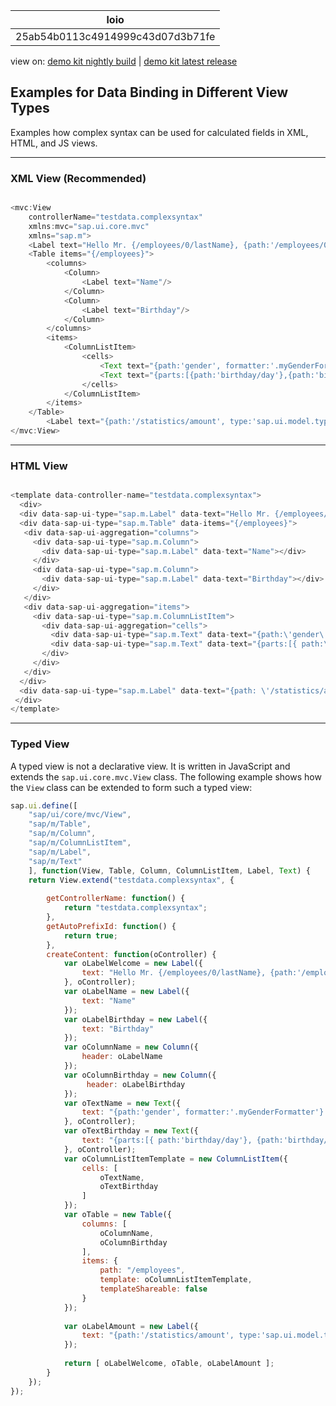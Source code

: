 <!-- loio25ab54b0113c4914999c43d07d3b71fe -->

| loio |
| -----|
| 25ab54b0113c4914999c43d07d3b71fe |

<div id="loio">

view on: [demo kit nightly build](https://sdk.openui5.org/nightly/#/topic/25ab54b0113c4914999c43d07d3b71fe) | [demo kit latest release](https://sdk.openui5.org/topic/25ab54b0113c4914999c43d07d3b71fe)</div>

## Examples for Data Binding in Different View Types

Examples how complex syntax can be used for calculated fields in XML, HTML, and JS views.

***

<a name="loio25ab54b0113c4914999c43d07d3b71fe__section_yqd_24p_rcb"/>

### XML View \(Recommended\)

```js

<mvc:View 
    controllerName="testdata.complexsyntax"
    xmlns:mvc="sap.ui.core.mvc"
    xmlns="sap.m">
    <Label text="Hello Mr. {/employees/0/lastName}, {path:'/employees/0/firstName', formatter:'.myFormatter'}"/>
    <Table items="{/employees}">
        <columns>
            <Column>
                <Label text="Name"/>
            </Column>
            <Column>
                <Label text="Birthday"/>
            </Column>
        </columns>
        <items>
			<ColumnListItem>
				<cells>
                    <Text text="{path:'gender', formatter:'.myGenderFormatter'} {firstName}, {lastName}"/>
                    <Text text="{parts:[{path:'birthday/day'},{path:'birthday/month'},{path:'birthday/year'}], formatter:'my.globalFormatter'}"/>
                </cells>
			</ColumnListItem>
        </items>
    </Table>
        <Label text="{path:'/statistics/amount', type:'sap.ui.model.type.Float', formatOptions: { minFractionDigits: 1}}"/>
</mvc:View>

```

***

<a name="loio25ab54b0113c4914999c43d07d3b71fe__section_fgl_f4p_rcb"/>

### HTML View

```js

<template data-controller-name="testdata.complexsyntax">
  <div>
  <div data-sap-ui-type="sap.m.Label" data-text="Hello Mr. {/employees/0/lastName}, {path:\'/employees/0/firstName\', formatter:\'.myFormatter\'}"></div>
  <div data-sap-ui-type="sap.m.Table" data-items="{/employees}">
   <div data-sap-ui-aggregation="columns">
     <div data-sap-ui-type="sap.m.Column">
       <div data-sap-ui-type="sap.m.Label" data-text="Name"></div>
     </div>
     <div data-sap-ui-type="sap.m.Column">
       <div data-sap-ui-type="sap.m.Label" data-text="Birthday"></div>
     </div>
   </div>
   <div data-sap-ui-aggregation="items">
     <div data-sap-ui-type="sap.m.ColumnListItem">
       <div data-sap-ui-aggregation="cells">
         <div data-sap-ui-type="sap.m.Text" data-text="{path:\'gender\', formatter:\'.myGenderFormatter\'} {firstName} {lastName}"></div>
         <div data-sap-ui-type="sap.m.Text" data-text="{parts:[{ path:\'birthday/day\'}, {path:\'birthday/month\'}, {path:\'birthday/year\}], formatter:\'my.globalFormatter\'}"></div>
       </div>
     </div>
   </div>
  </div>
  <div data-sap-ui-type="sap.m.Label" data-text="{path: \'/statistics/amount\', type:\'sap.ui.model.type.Float\', formatOptions: { minFractionDigits: 1}}"></div>       
 </div>
</template>

```

***

<a name="loio25ab54b0113c4914999c43d07d3b71fe__section_gqr_g4p_rcb"/>

### Typed View

A typed view is not a declarative view. It is written in JavaScript and extends the `sap.ui.core.mvc.View` class. The following example shows how the `View` class can be extended to form such a typed view:

```js
sap.ui.define([
    "sap/ui/core/mvc/View",
    "sap/m/Table",
    "sap/m/Column",
    "sap/m/ColumnListItem",
    "sap/m/Label",
    "sap/m/Text"
    ], function(View, Table, Column, ColumnListItem, Label, Text) {
    return View.extend("testdata.complexsyntax", {
      
        getControllerName: function() {
            return "testdata.complexsyntax";
        },
        getAutoPrefixId: function() {
            return true;
        },
        createContent: function(oController) {
            var oLabelWelcome = new Label({ 
                text: "Hello Mr. {/employees/0/lastName}, {path:'/employees/0/firstName', formatter:'.myFormatter'}"
            }, oController);
            var oLabelName = new Label({
                text: "Name" 
            });
            var oLabelBirthday = new Label({
                text: "Birthday" 
            });
            var oColumnName = new Column({
                header: oLabelName
            });
            var oColumnBirthday = new Column({
                 header: oLabelBirthday
            });
            var oTextName = new Text({
                text: "{path:'gender', formatter:'.myGenderFormatter'} {firstName} {lastName}"
            }, oController);
            var oTextBirthday = new Text({
                text: "{parts:[{ path:'birthday/day'}, {path:'birthday/month'}, {path:'birthday/year' }], formatter:'my.globalFormatter'}"
            }, oController);
            var oColumnListItemTemplate = new ColumnListItem({
                cells: [
                    oTextName,
                    oTextBirthday
                ]
            });
            var oTable = new Table({ 
                columns: [
                    oColumnName,
                    oColumnBirthday
                ],
                items: {
                    path: "/employees",
                    template: oColumnListItemTemplate,
                    templateShareable: false
                }
            });
            
            var oLabelAmount = new Label({
                text: "{path:'/statistics/amount', type:'sap.ui.model.type.Float'}"
            });
            
            return [ oLabelWelcome, oTable, oLabelAmount ];
        }
    });
});
```

